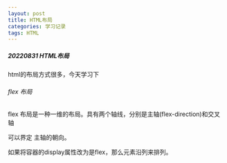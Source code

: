 ```yaml
---
layout: post
title: HTML布局
categories: 学习记录
tags: HTML
---
```

##### 20220831 HTML布局

html的布局方式很多，今天学习下

###### flex 布局

flex 布局是一种一维的布局。具有两个轴线，分别是主轴(flex-direction)和交叉轴

可以界定 主轴的朝向。

如果将容器的display属性改为是flex，那么元素沿列来排列。
